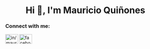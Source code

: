 <h1 align="center">Hi 👋, I'm Mauricio Quiñones</h1>

<h3 align="left">Connect with me:</h3>
<p align="left">
<a href="www.linkedin.com/in/mauricio-quiñones-691769285" target="blank"><img align="center" src="" alt="in/mauricio-quiñones" height="30" width="40" /></a>
<a href="https://www.facebook.com/pedro.quinonesgil?mibextid=ZbWKwL" target="blank"><img align="center" src="" alt="facebook mauricio" height="30" width="40" /></a>
</p>
